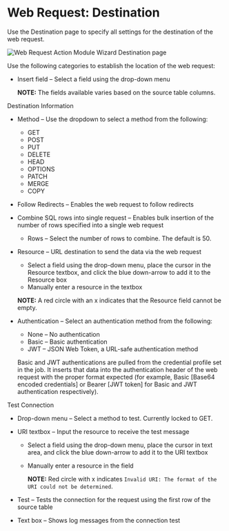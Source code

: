 # Web Request: Destination

Use the Destination page to specify all settings for the destination of the web request.

![Web Request Action Module Wizard Destination page](/img/versioned_docs/accessanalyzer_11.6/accessanalyzer/install/filesystemproxy/destination.webp)

Use the following categories to establish the location of the web request:

- Insert field – Select a field using the drop-down menu

  **NOTE:** The fields available varies based on the source table columns.

Destination Information

- Method – Use the dropdown to select a method from the following:

  - GET
  - POST
  - PUT
  - DELETE
  - HEAD
  - OPTIONS
  - PATCH
  - MERGE
  - COPY

- Follow Redirects – Enables the web request to follow redirects
- Combine SQL rows into single request – Enables bulk insertion of the number of rows specified into
  a single web request

  - Rows – Select the number of rows to combine. The default is 50.

- Resource – URL destination to send the data via the web request

  - Select a field using the drop-down menu, place the cursor in the Resource textbox, and click
    the blue down-arrow to add it to the Resource box
  - Manually enter a resource in the textbox

  **NOTE:** A red circle with an x indicates that the Resource field cannot be empty.

- Authentication – Select an authentication method from the following:

  - None – No authentication
  - Basic – Basic authentication
  - JWT – JSON Web Token, a URL-safe authentication method

  Basic and JWT authentications are pulled from the credential profile set in the job. It inserts
  that data into the authentication header of the web request with the proper format expected (for
  example, Basic [Base64 encoded credentials] or Bearer [JWT token] for Basic and JWT
  authentication respectively).

Test Connection

- Drop-down menu – Select a method to test. Currently locked to GET.
- URI textbox – Input the resource to receive the test message

  - Select a field using the drop-down menu, place the cursor in text area, and click the blue
    down-arrow to add it to the URI textbox
  - Manually enter a resource in the field

    **NOTE:** Red circle with x indicates
    `Invalid URI: The format of the URI could not be determined`.

- Test – Tests the connection for the request using the first row of the source table
- Text box – Shows log messages from the connection test
